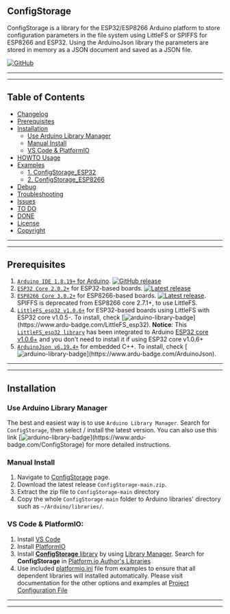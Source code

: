 ## ConfigStorage
ConfigStorage is a library for the ESP32/ESP8266 Arduino platform to store configuration parameters in the file system using LittleFS or SPIFFS for ESP8266 and ESP32. Using the ArduinoJson library the parameters are stored in memory as a JSON document and saved as a JSON file.

[![GitHub](https://img.shields.io/github/license/mashape/apistatus.svg)](https://github.com/Tost69/ConfigStorage/blob/master/LICENSE)

---
---

## Table of Contents

* [Changelog](changelog.md)
* [Prerequisites](#prerequisites)
* [Installation](#installation)
  * [Use Arduino Library Manager](#use-arduino-library-manager)
  * [Manual Install](#manual-install)
  * [VS Code & PlatformIO](#vs-code--platformio)
* [HOWTO Usage](#howto-usage)
* [Examples](#examples)
  * [ 1. ConfigStorage_ESP32](examples/ConfigStorage_ESP32)
  * [ 2. ConfigStorage_ESP8266](examples/ConfigStorage_ESP8266)
* [Debug](#debug)
* [Troubleshooting](#troubleshooting)
* [Issues](#issues)
* [TO DO](#to-do)
* [DONE](#done)
* [License](#license)
* [Copyright](#copyright)

---
---

## Prerequisites

1. [`Arduino IDE 1.8.19+` for Arduino](https://github.com/arduino/Arduino). [![GitHub release](https://img.shields.io/github/release/arduino/Arduino.svg)](https://github.com/arduino/Arduino/releases/latest)
2. [`ESP32 Core 2.0.2+`](https://github.com/espressif/arduino-esp32) for ESP32-based boards. [![Latest release](https://img.shields.io/github/release/espressif/arduino-esp32.svg)](https://github.com/espressif/arduino-esp32/releases/latest/)
3. [`ESP8266 Core 3.0.2+`](https://github.com/esp8266/Arduino) for ESP8266-based boards. [![Latest release](https://img.shields.io/github/release/esp8266/Arduino.svg)](https://github.com/esp8266/Arduino/releases/latest/). SPIFFS is deprecated from ESP8266 core 2.7.1+, to use LittleFS. 
4. [`LittleFS_esp32 v1.0.6+`](https://github.com/lorol/LITTLEFS) for ESP32-based boards using LittleFS with ESP32 core v1.0.5-. To install, check [![arduino-library-badge](https://www.ardu-badge.com/badge/LittleFS_esp32.svg?)](https://www.ardu-badge.com/LittleFS_esp32). **Notice**: This [`LittleFS_esp32 library`](https://github.com/lorol/LITTLEFS) has been integrated to Arduino [ESP32 core v1.0.6+](https://github.com/espressif/arduino-esp32/tree/master/libraries/LITTLEFS) and you don't need to install it if using ESP32 core v1.0.6+
5. [`ArduinoJson v6.19.4+`](https://github.com/bblanchon/ArduinoJson) for embedded C++. To install, check [![arduino-library-badge](https://www.ardu-badge.com/badge/ArduinoJson.svg?)](https://www.ardu-badge.com/ArduinoJson).

---
---

## Installation

### Use Arduino Library Manager
The best and easiest way is to use `Arduino Library Manager`. Search for `ConfigStorage`, then select / install the latest version. You can also use this link [![arduino-library-badge](https://www.ardu-badge.com/badge/ConfigStorage.svg?)](https://www.ardu-badge.com/ConfigStorage) for more detailed instructions.

### Manual Install

1. Navigate to [ConfigStorage](https://github.com/Tost69/ConfigStorage) page.
2. Download the latest release `ConfigStorage-main.zip`.
3. Extract the zip file to `ConfigStorage-main` directory 
4. Copy the whole `ConfigStorage-main` folder to Arduino libraries' directory such as `~/Arduino/libraries/`.

### VS Code & PlatformIO:

1. Install [VS Code](https://code.visualstudio.com/)
2. Install [PlatformIO](https://platformio.org/platformio-ide)
3. Install [**ConfigStorage** library](https://registry.platformio.org/libraries/tost69/ConfigStorage) by using [Library Manager](https://registry.platformio.org/libraries/tost69/ConfigStorage/installation). Search for **ConfigStorage** in [Platform.io Author's Libraries](https://platformio.org/lib/search?query=author:%22Tost69%22)
4. Use included [platformio.ini](platformio/platformio.ini) file from examples to ensure that all dependent libraries will installed automatically. Please visit documentation for the other options and examples at [Project Configuration File](https://docs.platformio.org/page/projectconf.html)

---
---
